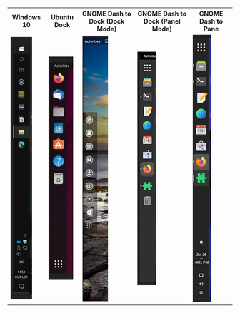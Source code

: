 <table style="margin-left: auto;  margin-right: auto;">  
  <tr>  
    <th>Windows 10 </th>  
    <th>Ubuntu Dock</th>  
    <th>GNOME Dash to Dock (Dock Mode)</th>
    <th>GNOME Dash to Dock (Panel Mode)</th>
    <th>GNOME Dash to Pane</th>  
  </tr>  
  <tr>  
    <td><img src="./_images/Pasted%20image%2020230507205637.png" alt="Image 1" title="Image 1"/></td>  
	<td><img src="./_images/Pasted%20image%2020230507210626.png" alt="Image 2" title="Image 2"/></td>  
	<td><img src="./_images/Pasted%20image%2020230507211101.png" alt="Image 3" title="Image 3"=/></td>  
	<td><img src="./_images/Pasted%20image%2020230507221834.png" alt="Image 4" title="Image 4"/></td>  
	<td><img src="./_images/Pasted%20image%2020230507221856.png" alt="Image 4" title="Image 4"/></td>  
  </tr>  
</table>

